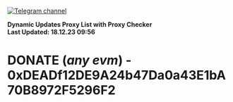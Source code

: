 [![Telegram channel](https://img.shields.io/endpoint?url=https://runkit.io/damiankrawczyk/telegram-badge/branches/master?url=https://t.me/n4z4v0d)](https://t.me/n4z4v0d) 

**Dynamic Updates Proxy List with Proxy Checker**  
**Last Updated: 18.12.23 09:56**

# DONATE (_any evm_) - 0xDEADf12DE9A24b47Da0a43E1bA70B8972F5296F2
